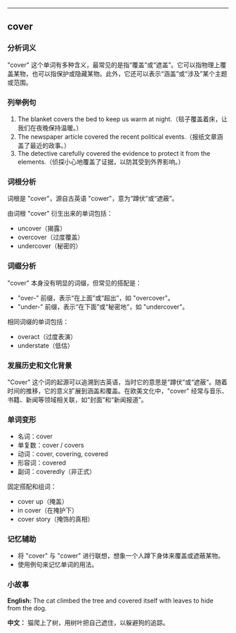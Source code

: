 
---------------
## cover
### 分析词义
"cover" 这个单词有多种含义，最常见的是指“覆盖”或“遮盖”。它可以指物理上覆盖某物，也可以指保护或隐藏某物。此外，它还可以表示“涵盖”或“涉及”某个主题或范围。

### 列举例句
1. The blanket covers the bed to keep us warm at night.（毯子覆盖着床，让我们在夜晚保持温暖。）
2. The newspaper article covered the recent political events.（报纸文章涵盖了最近的政事。）
3. The detective carefully covered the evidence to protect it from the elements.（侦探小心地覆盖了证据，以防其受到外界影响。）

### 词根分析
词根是 "cover"，源自古英语 "cower"，意为“蹲伏”或“遮蔽”。

由词根 "cover" 衍生出来的单词包括：
- uncover（揭露）
- overcover（过度覆盖）
- undercover（秘密的）

### 词缀分析
"cover" 本身没有明显的词缀，但常见的搭配是：
- "over-" 前缀，表示“在上面”或“超出”，如 "overcover"。
- "under-" 前缀，表示“在下面”或“秘密地”，如 "undercover"。

相同词缀的单词包括：
- overact（过度表演）
- understate（低估）

### 发展历史和文化背景
"Cover" 这个词的起源可以追溯到古英语，当时它的意思是“蹲伏”或“遮蔽”。随着时间的推移，它的意义扩展到涵盖和覆盖。在欧美文化中，"cover" 经常与音乐、书籍、新闻等领域相关联，如“封面”和“新闻报道”。

### 单词变形
- 名词：cover
- 单复数：cover / covers
- 动词：cover, covering, covered
- 形容词：covered
- 副词：coveredly（非正式）

固定搭配和组词：
- cover up（掩盖）
- in cover（在掩护下）
- cover story（掩饰的真相）

### 记忆辅助
- 将 "cover" 与 "cower" 进行联想，想象一个人蹲下身体来覆盖或遮蔽某物。
- 使用例句来记忆单词的用法。

### 小故事
**English:**
The cat climbed the tree and covered itself with leaves to hide from the dog.

**中文：**
猫爬上了树，用树叶把自己遮住，以躲避狗的追踪。

